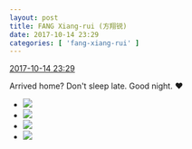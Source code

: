 ```yaml
---
layout: post
title: FANG Xiang-rui (方翔锐)
date: 2017-10-14 23:29
categories: [ 'fang-xiang-rui' ]
---
```


<div class="weibo-info">
  <a href="http://weibo.com/6117583008/FqobkigwF">2017-10-14 23:29</a>
</div>

Arrived home? Don't sleep late. Good night. :heart:

<!-- more -->

<ul class="weibo-pic-list-2">
  <li class="weibo-pic">
    <a href="http://wx1.sinaimg.cn/mw690/006G0KNGgy1fki6z5ldhjj31hr1zku0y.jpg"><img src="//wx1.sinaimg.cn/thumb150/006G0KNGgy1fki6z5ldhjj31hr1zku0y.jpg" /></a>
  </li>
  <li class="weibo-pic">
    <a href="http://wx1.sinaimg.cn/mw690/006G0KNGgy1fki6z2morij31zk1hru0y.jpg"><img src="//wx1.sinaimg.cn/thumb150/006G0KNGgy1fki6z2morij31zk1hru0y.jpg" /></a>
  </li>
  <li class="weibo-pic">
    <a href="http://wx1.sinaimg.cn/mw690/006G0KNGgy1fki6z8pi33j31zk1hrqv6.jpg"><img src="//wx1.sinaimg.cn/thumb150/006G0KNGgy1fki6z8pi33j31zk1hrqv6.jpg" /></a>
  </li>
  <li class="weibo-pic">
    <a href="http://wx4.sinaimg.cn/mw690/006G0KNGgy1fki6zdcmkzj31zk1hr1kz.jpg"><img src="//wx4.sinaimg.cn/thumb150/006G0KNGgy1fki6zdcmkzj31zk1hr1kz.jpg" /></a>
  </li>
</ul>
